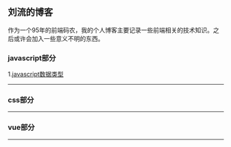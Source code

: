 ## 刘流的博客
作为一个95年的前端码农，我的个人博客主要记录一些前端相关的技术知识。之后或许会加入一些意义不明的东西。
### javascript部分
1.[javascript数据类型](https://github.com/liuliu1995/blog/issues/1)
***
### css部分
***
### vue部分
***
